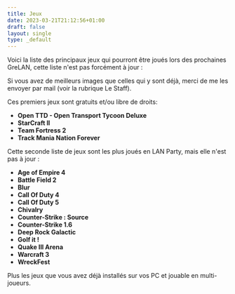 ```yaml
---
title: Jeux
date: 2023-03-21T21:12:56+01:00
draft: false
layout: single
type: _default
---
```

Voici la liste des principaux jeux qui pourront être joués lors des prochaines GreLAN, cette liste n'est pas forcément à jour :

Si vous avez de meilleurs images que celles qui y sont déjà, merci de me les envoyer par mail (voir la rubrique Le Staff).

Ces premiers jeux sont gratuits et/ou libre de droits:

* **Open TTD - Open Transport Tycoon Deluxe**
* **StarCraft II**
* **Team Fortress 2**
* **Track Mania Nation Forever**

Cette seconde liste de jeux sont les plus joués en LAN Party, mais elle n'est pas à jour :

* **Age of Empire 4**
* **Battle Field 2**
* **Blur**
* **Call Of Duty 4**
* **Call Of Duty 5**
* **Chivalry**
* **Counter-Strike : Source**
* **Counter-Strike 1.6**
* **Deep Rock Galactic**
* **Golf it !**
* **Quake III Arena**
* **Warcraft 3**
* **WreckFest**

Plus les jeux que vous avez déjà installés sur vos PC et jouable en multi-joueurs.